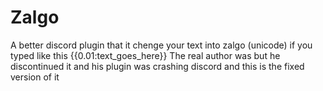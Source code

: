 # Zalgo
A better discord plugin that it chenge your text into zalgo (unicode) if you typed like this {{0.01:text_goes_here}}
The real author was but he discontinued it and his plugin was crashing discord and this is the fixed version of it
